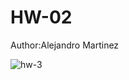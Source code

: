 # HW-02

Author:Alejandro Martinez

![hw-3](https://github.com/alexMtzRivero/oop_homework_2/workflows/Java%20CI%20with%20Gradle/badge.svg)
